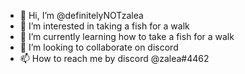 - 👋 Hi, I’m @definitelyNOTzalea
- 👀 I’m interested in taking a fish for a walk
- 🌱 I’m currently learning how to take a fish for a walk
- 💞️ I’m looking to collaborate on discord
- 📫 How to reach me by discord @zalea#4462

<!---
definitelyNOTzalea/definitelyNOTzalea is a ✨ special ✨ repository because its `README.md` (this file) appears on your GitHub profile.
You can click the Preview link to take a look at your changes.
--->
